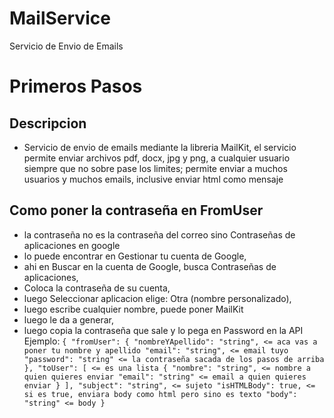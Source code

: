 # MailService
Servicio de Envio de Emails

# Primeros Pasos

## Descripcion
- Servicio de envio de emails mediante la libreria MailKit, el servicio permite enviar archivos pdf, docx, jpg y png, a cualquier usuario siempre que no sobre pase los limites; permite enviar a muchos usuarios y muchos emails, inclusive enviar html como mensaje

## Como poner la contraseña en FromUser
- la contraseña no es la contraseña del correo sino Contraseñas de aplicaciones en google
- lo puede encontrar en Gestionar tu cuenta de Google,
- ahi en Buscar en la cuenta de Google, busca Contraseñas de aplicaciones,
- Coloca la contraseña de su cuenta, 
- luego Seleccionar aplicacion elige: Otra (nombre personalizado),
- luego escribe cualquier nombre, puede poner MailKit
- luego le da a generar,
- luego copia la contraseña que sale y lo pega en Password en la API
Ejemplo:
`{
  "fromUser": {
    "nombreYApellido": "string", <= aca vas a poner tu nombre y apellido
    "email": "string", <= email tuyo
    "password": "string" <= la contraseña sacada de los pasos de arriba
  },
  "toUser": [ <= es una lista
    {
      "nombre": "string", <= nombre a quien quieres enviar
      "email": "string" <= email a quien quieres enviar
    }
  ],
  "subject": "string", <= sujeto
  "isHTMLBody": true, <= si es true, enviara body como html pero sino es texto
  "body": "string" <= body
}`

